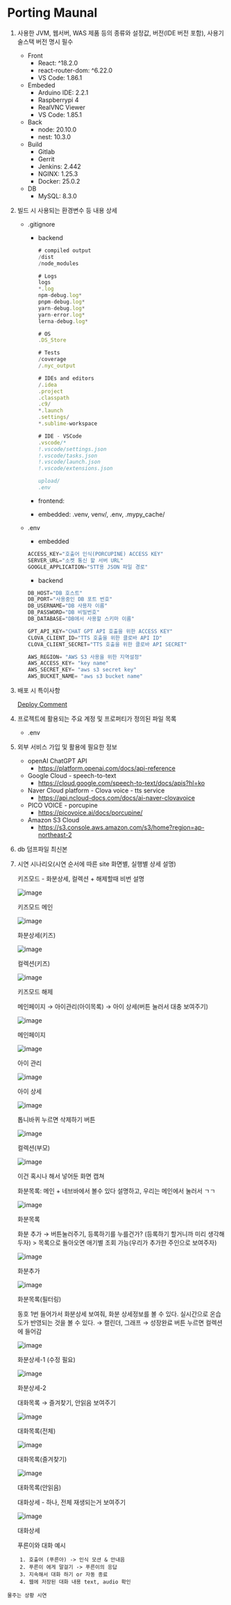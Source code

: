 # Porting Maunal

1. 사용한 JVM, 웹서버, WAS 제품 등의 종류와 설정값, 버전(IDE 버전 포함), 사용기술스택 버전 명시 필수
    - Front
        - React: ^18.2.0
        - react-router-dom: ^6.22.0
        - VS Code: 1.86.1
    - Embeded
        - Arduino IDE: 2.2.1
        - Raspberrypi 4
        - RealVNC Viewer
        - VS Code: 1.85.1
    - Back
        - node: 20.10.0
        - nest: 10.3.0
    - Build
        - Gitlab
        - Gerrit
        - Jenkins: 2.442
        - NGINX: 1.25.3
        - Docker: 25.0.2
    - DB
        - MySQL: 8.3.0
2. 빌드 시 사용되는 환경변수 등 내용 상세
    - .gitignore
        - backend
            
            ```jsx
            # compiled output
            /dist
            /node_modules
            
            # Logs
            logs
            *.log
            npm-debug.log*
            pnpm-debug.log*
            yarn-debug.log*
            yarn-error.log*
            lerna-debug.log*
            
            # OS
            .DS_Store
            
            # Tests
            /coverage
            /.nyc_output
            
            # IDEs and editors
            /.idea
            .project
            .classpath
            .c9/
            *.launch
            .settings/
            *.sublime-workspace
            
            # IDE - VSCode
            .vscode/*
            !.vscode/settings.json
            !.vscode/tasks.json
            !.vscode/launch.json
            !.vscode/extensions.json
            
            upload/
            .env
            ```
            
        - frontend:
        - embedded: .venv, venv/, .env, .mypy_cache/
    - .env
        - embedded
        
        ```jsx
        ACCESS_KEY="호출어 인식(PORCUPINE) ACCESS KEY"
        SERVER_URL="소켓 통신 할 서버 URL"
        GOOGLE_APPLICATION="STT용 JSON 파일 경로"
        ```
        
        - backend
        
        ```jsx
        DB_HOST="DB 호스트"
        DB_PORT="사용중인 DB 포트 번호"
        DB_USERNAME="DB 사용자 이름"
        DB_PASSWORD="DB 비밀번호"
        DB_DATABASE="DB에서 사용할 스키마 이름"
        
        GPT_API_KEY="CHAT GPT API 호출을 위한 ACCESS KEY"
        CLOVA_CLIENT_ID="TTS 호출을 위한 클로바 API ID"
        CLOVA_CLIENT_SECRET="TTS 호출을 위한 클로바 API SECRET"
        
        AWS_REGION= "AWS S3 사용을 위한 지역설정"
        AWS_ACCESS_KEY= "key name"
        AWS_SECRET_KEY= "aws s3 secret key"
        AWS_BUCKET_NAME= "aws s3 bucket name"
        ```     
            
3. 배포 시 특이사항
    
    [Deploy Comment](https://www.notion.so/Deploy-Comment-0ff0d2f8e4c246cb822609bb1e13415b?pvs=21)
    
4. 프로젝트에 활용되는 주요 계정 및 프로퍼티가 정의된 파일 목록
    - .env
5. 외부 서비스 가입 및 활용에 필요한 정보
    - openAI ChatGPT API
        - https://platform.openai.com/docs/api-reference
    - Google Cloud - speech-to-text
        - https://cloud.google.com/speech-to-text/docs/apis?hl=ko
    - Naver Cloud platform - Clova voice - tts service
        - https://api.ncloud-docs.com/docs/ai-naver-clovavoice
    - PICO VOICE - porcupine
        - https://picovoice.ai/docs/porcupine/
    - Amazon S3 Cloud
        - https://s3.console.aws.amazon.com/s3/home?region=ap-northeast-2
6. db 덤프파일 최신본
7. 시연 시나리오(시연 순서에 따른 site 화면별, 실행별 상세 설명)
    
    키즈모드 - 화분상세, 컬렉션 + 해제할때 비번 설명
    
    ![image](https://github.com/cJinu/CS/assets/38110757/442cb706-bf2d-4470-8945-bbe4b70ee675)
    
    키즈모드 메인
    
    ![image](https://github.com/cJinu/CS/assets/38110757/b8e936ab-f6cf-49a5-a7bf-4415eb0da1e9)
    
    화분상세(키즈)
    
    ![image](https://github.com/cJinu/CS/assets/38110757/d50d2468-f7bd-45bb-8917-fbf714f22571)
    
    컬렉션(키즈)
    
    ![image](https://github.com/cJinu/CS/assets/38110757/87b40609-0e47-4e86-934b-cfda76cd2e53)
    
    키즈모드 해제
    
    메인페이지 → 아이관리(아이목록) → 아이 상세(버튼 눌러서 대충 보여주기)
    
    ![image](https://github.com/cJinu/CS/assets/38110757/62197c15-ad3e-4b63-9db5-a34d00f31cb3)
    
    메인페이지
    
    ![image](https://github.com/cJinu/CS/assets/38110757/a4147e4b-5c1b-41ba-b2d1-b69928e811be)
    
    아이 관리
    
    ![image](https://github.com/cJinu/CS/assets/38110757/ce329380-3d49-490f-a763-0dced625a55d)
    
    아이 상세
    
    ![image](https://github.com/cJinu/CS/assets/38110757/a6ce2022-0d8c-4e3e-914a-6f66924400bd)
    
    톱니바퀴 누르면 삭제하기 버튼
    
    ![image](https://github.com/cJinu/CS/assets/38110757/fe4b1777-3227-4391-8196-922cf074c8c9)
    
    컬렉션(부모)
    
    ![image](https://github.com/cJinu/CS/assets/38110757/88fef4fa-a488-454c-a739-82d63e41b77e)
    
    이건 혹시나 해서 넣어둔 화면 캡쳐
    
    화분목록: 메인 + 네브바에서 볼수 있다 설명하고, 우리는 메인에서 눌러서 ㄱㄱ
    
    ![image](https://github.com/cJinu/CS/assets/38110757/b2224157-2cfa-4744-a597-1bb442220f94)
    
    화분목록
    
    화분 추가 → 버튼눌러주기, 등록하기를 누를건가? (등록하기 할거니까 미리 생각해두자) > 목록으로 돌아오면 애기별 조회 가능(우리가 추가한 주인으로 보여주자)
    
    ![image](https://github.com/cJinu/CS/assets/38110757/af2702da-35a9-4f00-b7ec-7d367e77f28d)
    
    화분추가
    
    ![image](https://github.com/cJinu/CS/assets/38110757/077ffe1c-103c-473f-bc51-9c64f18c03d2)
    
    화분목록(필터링)
    
    동호 1번 들어가서 화분상세 보여줘, 화분 상세정보를 볼 수 있다. 실시간으로 온습도가 반영되는 것을 볼 수 있다. → 캘린더, 그래프 → 성장완료 버튼 누르면 컬렉션에 들어감
    
    ![image](https://github.com/cJinu/CS/assets/38110757/3590c110-fa09-4e92-8547-9a57e429c95e)
    
    화분상세-1 (수정 필요)
    
    ![image](https://github.com/cJinu/CS/assets/38110757/ca6b430f-d4c0-448f-8f5c-22982443f00c)
    
    화분상세-2
    
    대화목록 → 즐겨찾기, 안읽음 보여주기
    
    ![image](https://github.com/cJinu/CS/assets/38110757/04cd063e-f21a-4ec7-9a02-0f8770b3bf4a)
    
    대화목록(전체)
    
    ![image](https://github.com/cJinu/CS/assets/38110757/67c79d93-f819-42dd-8ffa-e3d6f123c4d8)
    
    대화목록(즐겨찾기)
    
    ![image](https://github.com/cJinu/CS/assets/38110757/77a0ef50-be03-4011-96f0-b88b97ad0783)
    
    대화목록(안읽음)
    
    대화상세 - 하나, 전체 재생되는거 보여주기
    
    ![image](https://github.com/cJinu/CS/assets/38110757/76095e94-d50a-4d79-9b03-fedd8f77c74f)
    
    대화상세
    
    푸른이와 대화 예시
```text
    1. 호출어 (푸른아) -> 인식 모션 & 안내음
    2. 푸른이 에게 말걸기 -> 푸른이의 응답
    3. 지속해서 대화 하기 or 자동 종료
    4. 웹에 저장된 대화 내용 text, audio 확인
```
    물주는 상황 시연

